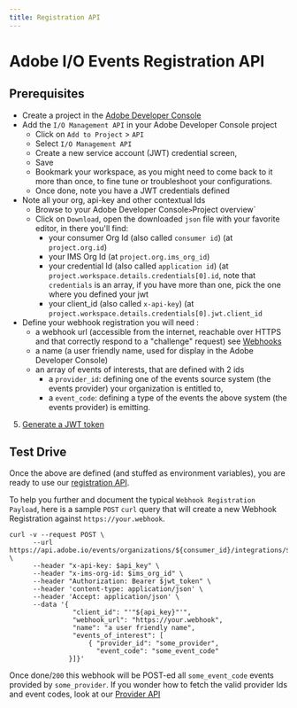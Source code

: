 ```yaml
---
title: Registration API
---
```


# Adobe I/O Events Registration API

## Prerequisites

* Create a project in the [Adobe Developer Console](/developer-console/docs/guides/projects/projects-empty/)
* Add the `I/O Management API` in your Adobe Developer Console project 
  * Click on `Add to Project` > `API`
  * Select `I/O Management API`
  * Create a new service account (JWT) credential screen, 
  * Save
  * Bookmark your workspace, as you might need to come back to it more than once, to fine tune or troubleshoot your configurations.
  * Once done, note you have a JWT credentials defined
* Note all your org, api-key and other contextual Ids
  * Browse to your Adobe Developer Console` > `Project overview`
  * Click on `Download`, open the downloaded `json` file with your favorite editor, in there you'll find:
    * your consumer Org Id (also called `consumer id`) (at `project.org.id`)
    * your IMS Org Id (at `project.org.ims_org_id`)
    * your credential Id (also called `application id`) (at `project.workspace.details.credentials[0].id`, note that `credentials` is an array, 
       if you have more than one, pick the one where you defined your jwt
    * your client_id (also called `x-api-key`) (at `project.workspace.details.credentials[0].jwt.client_id`                
* Define your webhook registration you will need :
  * a webhook url (accessible from the internet, reachable over HTTPS and that correctly respond to a "challenge" request) see [Webhooks](/guides/)
  * a name (a user friendly name, used for display in the Adobe Developer Console)
  * an array of events of interests, that are defined with 2 ids
    * a `provider_id`: defining one of the events source system (the events provider) your organization is entitled to,
    * a `event_code`: defining a type of the events the above system (the events provider) is emitting.
5. [Generate a JWT token](/developer-console/docs/guides/credentials/)

## Test Drive

Once the above are defined (and stuffed as environment variables),
you are ready to use our [registration API](/api/#operation/createRegistrationCli).

To help you further and document the typical `Webhook Registration Payload`, 
here is a sample `POST` `curl` query that will create a new Webhook Registration against `https://your.webhook`.

    curl -v --request POST \
          --url https://api.adobe.io/events/organizations/${consumer_id}/integrations/${application_id}/registrations \
          --header "x-api-key: $api_key" \
          --header "x-ims-org-id: $ims_org_id" \
          --header "Authorization: Bearer $jwt_token" \
          --header 'content-type: application/json' \
          --header 'Accept: application/json' \
          --data '{
                    "client_id": "'"${api_key}"'",
                    "webhook_url": "https://your.webhook",
                    "name": "a user friendly name",
                    "events_of_interest": [
                        { "provider_id": "some_provider",
                          "event_code": "some_event_code"
                   }]}'
 
Once done/`200` this webhook will be POST-ed all `some_event_code` events provided by `some_provider`. 
If you wonder how to fetch the valid provider Ids and event codes, look at our [Provider API](provider_api.md)

